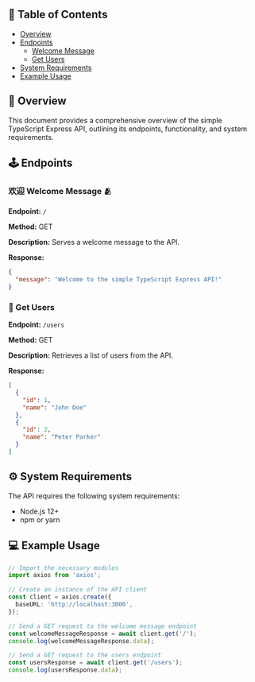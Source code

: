 ## 📝 Table of Contents

- [Overview](#overview)
- [Endpoints](#endpoints)
    - [Welcome Message](#welcome-message)
    - [Get Users](#get-users)
- [System Requirements](#system-requirements)
- [Example Usage](#example-usage)

## 🧐 Overview

This document provides a comprehensive overview of the simple TypeScript Express API, outlining its endpoints, functionality, and system requirements.

## 🕹️ Endpoints

### 欢迎 Welcome Message 🫂

**Endpoint:** `/`

**Method:** GET

**Description:** Serves a welcome message to the API.

**Response:**

```json
{
  "message": "Welcome to the simple TypeScript Express API!"
}
```

### 👤 Get Users

**Endpoint:** `/users`

**Method:** GET

**Description:** Retrieves a list of users from the API.

**Response:**

```json
[
  {
    "id": 1,
    "name": "John Doe"
  },
  {
    "id": 2,
    "name": "Peter Parker"
  }
]
```

## ⚙️ System Requirements

The API requires the following system requirements:

- Node.js 12+
- npm or yarn

## 💻 Example Usage

```typescript
// Import the necessary modules
import axios from 'axios';

// Create an instance of the API client
const client = axios.create({
  baseURL: 'http://localhost:3000',
});

// Send a GET request to the welcome message endpoint
const welcomeMessageResponse = await client.get('/');
console.log(welcomeMessageResponse.data);

// Send a GET request to the users endpoint
const usersResponse = await client.get('/users');
console.log(usersResponse.data);
```